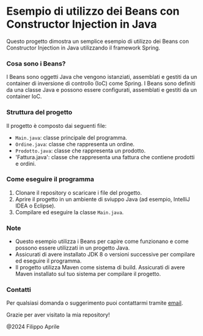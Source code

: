 # Esempio di utilizzo dei Beans con Constructor Injection in Java

Questo progetto dimostra un semplice esempio di utilizzo dei Beans con Constructor Injection
in Java utilizzando il framework Spring.

### Cosa sono i Beans?
I Beans sono oggetti Java che vengono istanziati, assemblati e gestiti
da un container di inversione di controllo (IoC) come Spring. I Beans
sono definiti da una classe Java e possono essere configurati,
assemblati e gestiti da un container IoC.

### Struttura del progetto
Il progetto è composto dai seguenti file:
- `Main.java`: classe principale del programma.
- `Ordine.java`: classe che rappresenta un ordine.
- `Prodotto.java`: classe che rappresenta un prodotto.
- 'Fattura.java': classe che rappresenta una fattura che contiene prodotti e ordini.

### Come eseguire il programma
1. Clonare il repository o scaricare i file del progetto.
2. Aprire il progetto in un ambiente di sviuppo Java (ad esempio, IntelliJ IDEA o Eclipse).
3. Compilare ed eseguire la classe `Main.java`.

### Note
- Questo esempio utilizza i Beans per capire come funzionano e come possono
  essere utilizzati in un progetto Java.
- Assicurati di avere installato JDK 8 o versioni successive per compilare
  ed eseguire il programma.
- Il progetto utilizza Maven come sistema di build. Assicurati di avere Maven
  installato sul tuo sistema per compilare il progetto.

### Contatti
Per qualsiasi domanda o suggerimento puoi contattarmi tramite [email](mailto:filippoaprilee@gmail.com).

Grazie per aver visitato la mia repository!

@2024 Filippo Aprile